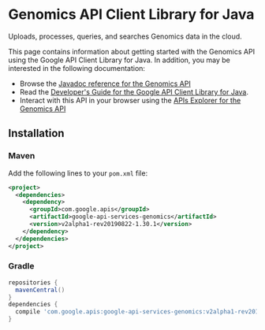 # Genomics API Client Library for Java

Uploads, processes, queries, and searches Genomics data in the cloud.

This page contains information about getting started with the Genomics API
using the Google API Client Library for Java. In addition, you may be interested
in the following documentation:

* Browse the [Javadoc reference for the Genomics API][javadoc]
* Read the [Developer's Guide for the Google API Client Library for Java][google-api-client].
* Interact with this API in your browser using the [APIs Explorer for the Genomics API][api-explorer]

## Installation

### Maven

Add the following lines to your `pom.xml` file:

```xml
<project>
  <dependencies>
    <dependency>
      <groupId>com.google.apis</groupId>
      <artifactId>google-api-services-genomics</artifactId>
      <version>v2alpha1-rev20190822-1.30.1</version>
    </dependency>
  </dependencies>
</project>
```

### Gradle

```gradle
repositories {
  mavenCentral()
}
dependencies {
  compile 'com.google.apis:google-api-services-genomics:v2alpha1-rev20190822-1.30.1'
}
```

[javadoc]: https://googleapis.dev/java/google-api-services-genomics/latest/index.html
[google-api-client]: https://github.com/googleapis/google-api-java-client/
[api-explorer]: https://developers.google.com/apis-explorer/#p/abusiveexperiencereport/v1/
